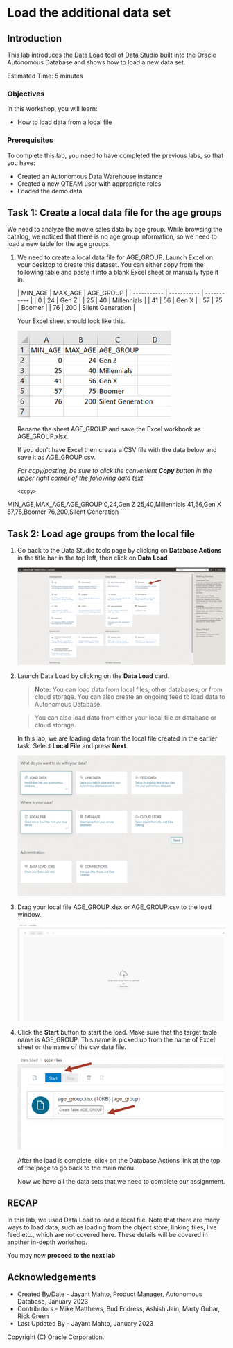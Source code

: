 # Load the additional data set


## Introduction

This lab introduces the Data Load tool of Data Studio built into the Oracle Autonomous Database and shows how to load a new data set.

Estimated Time: 5 minutes

<!---
Watch the video below for a quick walk-through of the lab.
[Create a database user](videohub:1_o5j922rh)
-->

### Objectives

In this workshop, you will learn:
-	How to load data from a local file

### Prerequisites

To complete this lab, you need to have completed the previous labs, so that you have:

- Created an Autonomous Data Warehouse instance
- Created a new QTEAM user with appropriate roles
- Loaded the demo data

## Task 1: Create a local data file for the age groups

We need to analyze the movie sales data by age group. While browsing the catalog,
we noticed that there is no age group information, so we need to load a
new table for the age groups.

1.  We need to create a local data file for AGE\_GROUP. Launch Excel on
    your desktop to create this dataset. You can either copy from the following table
    and paste it into a blank Excel sheet or manually type it in.

    | MIN\_AGE      | MAX\_AGE | AGE\_GROUP |
| ----------- | ----------- | ----------- |
| 0 | 24 |  Gen Z  | 
| 25 | 40 |  Millennials  | 
| 41 | 56 |  Gen X  | 
| 57 | 75 |  Boomer  | 
| 76 | 200 |  Silent Generation  | 

    Your Excel sheet should look like this.

    ![Screenshot of age group data in Excel](images/image9_data_excel.png)

    Rename the sheet AGE\_GROUP and save the Excel workbook as AGE\_GROUP.xlsx.

    If you don't have Excel then create a CSV file with the data below
    and save it as AGE\_GROUP.csv.

    *For copy/pasting, be sure to click the convenient __Copy__ button in the upper right corner of the following data text*: 
    
    ```
    <copy>
MIN_AGE,MAX_AGE,AGE_GROUP
0,24,Gen Z
25,40,Millennials
41,56,Gen X
57,75,Boomer
76,200,Silent Generation
    </copy>
    ```

## Task 2: Load age groups from the local file

1.  Go back to the Data Studio tools page by clicking on **Database Actions** 
    in the title bar in the top left, then click on **Data Load**

    ![Screenshot of data load card](images/image8_load_card.png)

2.  Launch Data Load by clicking on the **Data Load** card.
    
    >**Note:** You can load data from local files, other databases, or from cloud storage.
    You can also create an ongoing feed to load data to Autonomous Database.
    
    >You can also load data from either your local file or database or
    cloud storage.
    
    In this lab, we are loading data from the local file created in the earlier
    task. Select **Local File** and press **Next**.

    ![Screenshot of load data options](images/image10_load_option.png)

3.  Drag your local file AGE\_GROUP.xlsx or AGE\_GROUP.csv to the load window.

    ![Screenshot of pick file for load](images/image11_load_file.png)

4.  Click the **Start** button to start the load. Make sure that the target table name is AGE_GROUP. This name is picked up from the name of Excel sheet or the name of the csv data file.

    ![Screenshot of start loading file](images/image12_load_file_start.png)
    
    After the load is complete, click on the Database Actions link at the top
    of the page to go back to the main menu.
    
    Now we have all the data sets that we need to complete our assignment.

    

## RECAP

In this lab, we used Data Load to load a local file. Note that there are many ways to load data, such as loading from the object store, linking files, live feed etc., which are not covered here. These details will be covered in another in-depth workshop.

You may now **proceed to the next lab**.

## Acknowledgements

- Created By/Date - Jayant Mahto, Product Manager, Autonomous Database, January 2023
- Contributors - Mike Matthews, Bud Endress, Ashish Jain, Marty Gubar, Rick Green
- Last Updated By - Jayant Mahto, January 2023


Copyright (C)  Oracle Corporation.